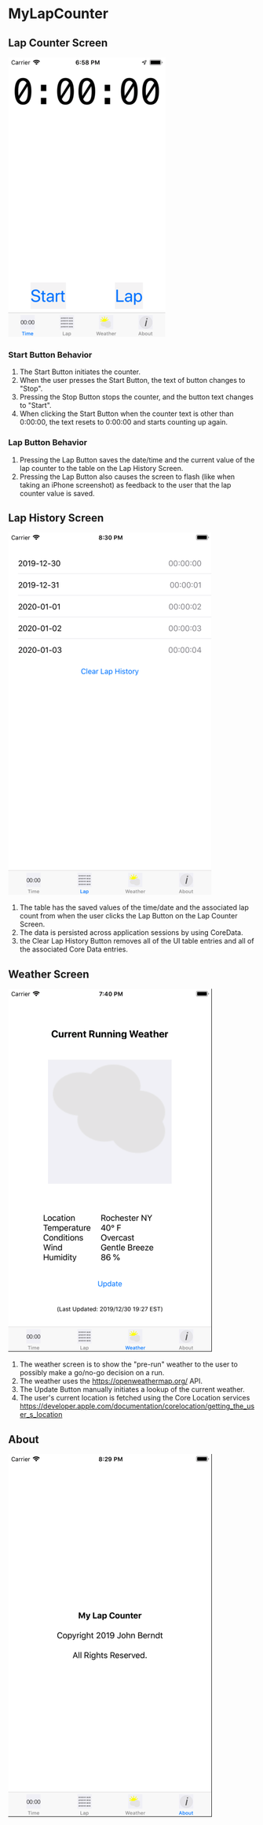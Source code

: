 # MyLapCounter

## Lap Counter Screen
<kbd><img src="https://raw.githubusercontent.com/sieger43/MyLapCounter/master/Screen_01.png?token=ACR6PGCHYNMUD6UEQYD6CYK6FYZCY" /></kbd>
### Start Button Behavior
1. The Start Button initiates the counter. 
2. When the user presses the Start Button, the text of button changes to "Stop".
3. Pressing the Stop Button stops the counter, and the button text changes to "Start".
4. When clicking the Start Button when the counter text is other than 0:00:00, the text resets to 0:00:00 and starts counting up again.
### Lap Button Behavior
1. Pressing the Lap Button saves the date/time and the current value of the lap counter to the table on the Lap History Screen.
2. Pressing the Lap Button also causes the screen to flash (like when taking an iPhone screenshot) as feedback to the user that the lap counter value is saved.
## Lap History Screen
![screen_02](https://raw.githubusercontent.com/sieger43/LapCounterMockup/master/Screen_02.png)
1. The table has the saved values of the time/date and the associated lap count from when the user clicks the Lap Button on the Lap Counter Screen.
2. The data is persisted across application sessions by using CoreData.
3. the Clear Lap History Button removes all of the UI table entries and all of the associated Core Data entries.
## Weather Screen
![screen_03](https://raw.githubusercontent.com/sieger43/LapCounterMockup/master/Screen_03.png)
1. The weather screen is to show the "pre-run" weather to the user to possibly make a go/no-go decision on a run.
2. The weather uses the https://openweathermap.org/ API.
3. The Update Button manually initiates a lookup of the current weather.
4. The user's current location is fetched using the Core Location services https://developer.apple.com/documentation/corelocation/getting_the_user_s_location
## About
![screen_04](https://raw.githubusercontent.com/sieger43/LapCounterMockup/master/Screen_04.png)

